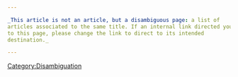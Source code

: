 ```yaml
---

_This article is not an article, but a disambiguous page: a list of
articles associated to the same title. If an internal link directed you
to this page, please change the link to direct to its intended
destination._

---
```


[Category:Disambiguation](Category:Disambiguation.md)
